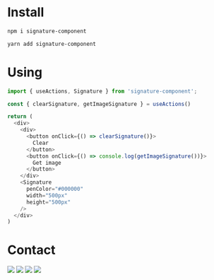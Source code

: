 # Install
````bash
npm i signature-component
````
````bash
yarn add signature-component
````
# Using
````js
import { useActions, Signature } from 'signature-component';

const { clearSignature, getImageSignature } = useActions()

return (
  <div>
    <div>
      <button onClick={() => clearSignature()}>
        Clear
      </button>
      <button onClick={() => console.log(getImageSignature())}>
        Get image
      </button>
    </div>
    <Signature
      penColor="#000000"
      width="500px"
      height="500px"
    />
  </div>
)
````
# Contact
<div> 
  <a href="https://instagram.com/caio_damiao" target="_blank"><img src="https://img.shields.io/badge/-Instagram-%23E4405F?style=for-the-badge&logo=instagram&logoColor=white" target="_blank"></a>
  <a href = "mailto:caio.henriquealves@outlook.com"><img src="https://img.shields.io/badge/Email-0078D4?style=for-the-badge&logo=microsoft-outlook&logoColor=white" target="_blank"></a>
  <a href = "https://github.com/CaioHAlves"><img src="https://img.shields.io/badge/GitHub-000000?style=for-the-badge&logo=github&logoColor=white" target="_blank"></a>
  <a href="https://www.linkedin.com/in/caio-henrique-alves/" target="_blank"><img src="https://img.shields.io/badge/-LinkedIn-%230077B5?style=for-the-badge&logo=linkedin&logoColor=white" target="_blank"></a>
</div>